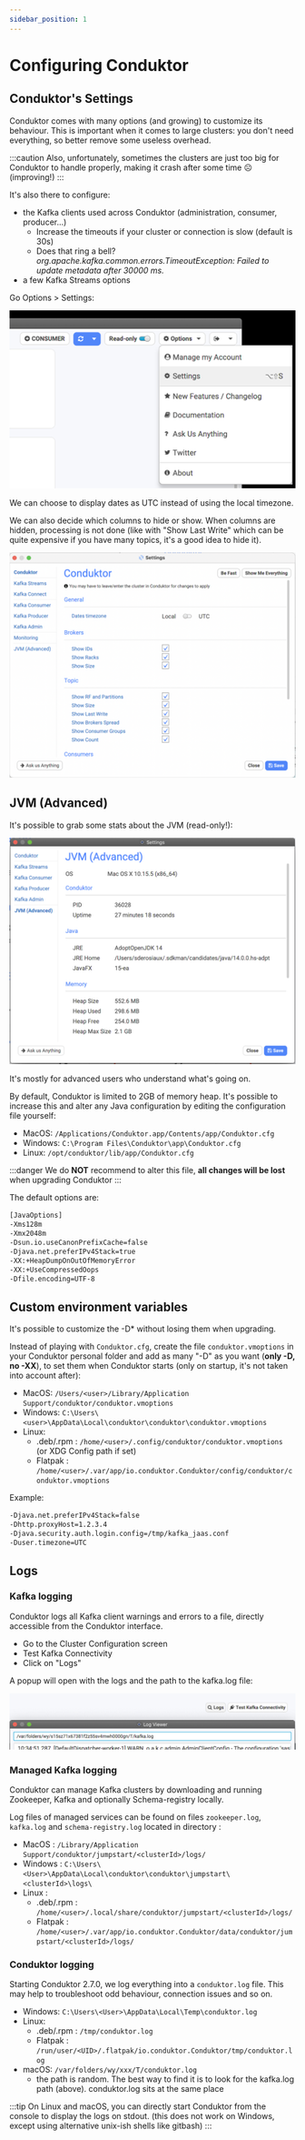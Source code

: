 ```yaml
---
sidebar_position: 1
---
```


# Configuring Conduktor

## Conduktor's Settings

Conduktor comes with many options (and growing) to customize its behaviour. This is important when it comes to large clusters: you don't need everything, so better remove some useless overhead.

:::caution
Also, unfortunately, sometimes the clusters are just too big for Conduktor to handle properly,
making it crash after some time ☹ (improving!)
:::

It's also there to configure:

- the Kafka clients used across Conduktor (administration, consumer, producer...)
  - Increase the timeouts if your cluster or connection is slow (default is 30s)
  - Does that ring a bell? _org.apache.kafka.common.errors.TimeoutException: Failed to update metadata after 30000 ms._
- a few Kafka Streams options

Go Options > Settings:

![](../assets/screenshot-2020-09-19-at-17.13.15.png)

We can choose to display dates as UTC instead of using the local timezone.

We can also decide which columns to hide or show. When columns are hidden, processing is not done (like with "Show Last Write" which can be quite expensive if you have many topics, it's a good idea to hide it).

![](../assets/settings-view.png)

## JVM (Advanced)

It's possible to grab some stats about the JVM (read-only!):

![](../assets/screenshot-2020-09-19-at-17.20.48.png)

It's mostly for advanced users who understand what's going on.

By default, Conduktor is limited to 2GB of memory heap. It's possible to increase this and alter any Java configuration by editing the configuration file yourself:

- MacOS: `/Applications/Conduktor.app/Contents/app/Conduktor.cfg`
- Windows: `C:\Program Files\Conduktor\app\Conduktor.cfg`
- Linux: `/opt/conduktor/lib/app/Conduktor.cfg`

:::danger
We do **NOT** recommend to alter this file, **all changes will be lost** when upgrading Conduktor
:::

The default options are:

```
[JavaOptions]
-Xms128m
-Xmx2048m
-Dsun.io.useCanonPrefixCache=false
-Djava.net.preferIPv4Stack=true
-XX:+HeapDumpOnOutOfMemoryError
-XX:+UseCompressedOops
-Dfile.encoding=UTF-8
```

## Custom environment variables

It's possible to customize the -D\* without losing them when upgrading.&#x20;

Instead of playing with `Conduktor.cfg`, create the file `conduktor.vmoptions` in your Conduktor personal folder and add as many "-D" as you want (**only -D, no -XX**), to set them when Conduktor starts (only on startup, it's not taken into account after):

- MacOS: `/Users/<user>/Library/Application Support/conduktor/conduktor.vmoptions`
- Windows: `C:\Users\<user>\AppData\Local\conduktor\conduktor\conduktor.vmoptions`
- Linux:
  - .deb/.rpm : `/home/<user>/.config/conduktor/conduktor.vmoptions` (or XDG Config path if set)
  - Flatpak : `/home/<user>/.var/app/io.conduktor.Conduktor/config/conduktor/conduktor.vmoptions`

Example:

```
-Djava.net.preferIPv4Stack=false
-Dhttp.proxyHost=1.2.3.4
-Djava.security.auth.login.config=/tmp/kafka_jaas.conf
-Duser.timezone=UTC
```

## Logs

### Kafka logging

Conduktor logs all Kafka client warnings and errors to a file, directly accessible from the Conduktor interface.

- Go to the Cluster Configuration screen
- Test Kafka Connectivity
- Click on "Logs"

A popup will open with the logs and the path to the kafka.log file:

![](../assets/screenshot-2020-11-09-at-10.35.07.png)

### Managed Kafka logging

Conduktor can manage Kafka clusters by downloading and running Zookeeper, Kafka and optionally Schema-registry locally.

Log files of managed services can be found on files `zookeeper.log`, `kafka.log` and `schema-registry.log` located in directory :

- MacOS : `/Library/Application Support/conduktor/jumpstart/<clusterId>/logs/`
- Windows : `C:\Users\<User>\AppData\Local\conduktor\conduktor\jumpstart\<clusterId>\logs\`
- Linux :
  - .deb/.rpm : `/home/<user>/.local/share/conduktor/jumpstart/<clusterId>/logs/`
  - Flatpak : `/home/<user>/.var/app/io.conduktor.Conduktor/data/conduktor/jumpstart/<clusterId>/logs/`

### Conduktor logging

Starting Conduktor 2.7.0, we log everything into a `conduktor.log` file. This may help to troubleshoot odd behaviour, connection issues and so on.

- Windows: `C:\Users\<User>\AppData\Local\Temp\conduktor.log`
- Linux:
  - .deb/.rpm : `/tmp/conduktor.log`
  - Flatpak : `/run/user/<UID>/.flatpak/io.conduktor.Conduktor/tmp/conduktor.log`
- macOS: `/var/folders/wy/xxx/T/conduktor.log`
  - the path is random. The best way to find it is to look for the kafka.log path (above). conduktor.log sits at the same place

:::tip
On Linux and macOS, you can directly start Conduktor from the console to display the logs on
stdout. (this does not work on Windows, except using alternative unix-ish shells like gitbash)
:::
